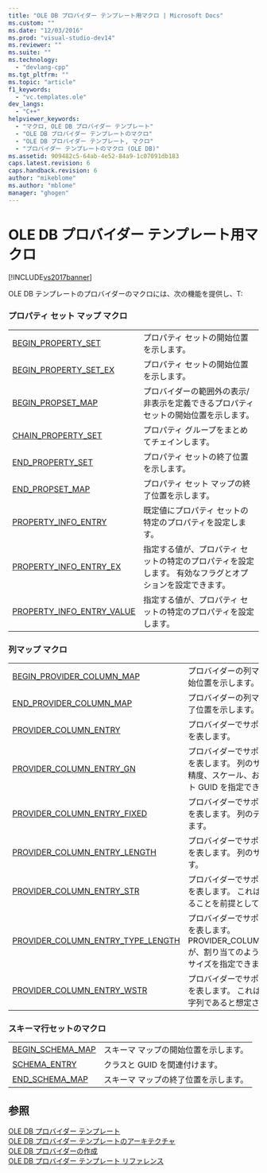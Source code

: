 ```yaml
---
title: "OLE DB プロバイダー テンプレート用マクロ | Microsoft Docs"
ms.custom: ""
ms.date: "12/03/2016"
ms.prod: "visual-studio-dev14"
ms.reviewer: ""
ms.suite: ""
ms.technology: 
  - "devlang-cpp"
ms.tgt_pltfrm: ""
ms.topic: "article"
f1_keywords: 
  - "vc.templates.ole"
dev_langs: 
  - "C++"
helpviewer_keywords: 
  - "マクロ, OLE DB プロバイダー テンプレート"
  - "OLE DB プロバイダー テンプレートのマクロ"
  - "OLE DB プロバイダー テンプレート, マクロ"
  - "プロバイダー テンプレートのマクロ (OLE DB)"
ms.assetid: 909482c5-64ab-4e52-84a9-1c07091db183
caps.latest.revision: 6
caps.handback.revision: 6
author: "mikeblome"
ms.author: "mblome"
manager: "ghogen"
---
```

# OLE DB プロバイダー テンプレート用マクロ
[!INCLUDE[vs2017banner](../../assembler/inline/includes/vs2017banner.md)]

OLE DB テンプレートのプロバイダーのマクロには、次の機能を提供し、T:  
  
### プロパティ セット マップ マクロ  
  
|||  
|-|-|  
|[BEGIN\_PROPERTY\_SET](../../data/oledb/begin-property-set.md)|プロパティ セットの開始位置を示します。|  
|[BEGIN\_PROPERTY\_SET\_EX](../../data/oledb/begin-property-set-ex.md)|プロパティ セットの開始位置を示します。|  
|[BEGIN\_PROPSET\_MAP](../Topic/BEGIN_PROPSET_MAP.md)|プロバイダーの範囲外の表示\/非表示を定義できるプロパティ セットの開始位置を示します。|  
|[CHAIN\_PROPERTY\_SET](../Topic/CHAIN_PROPERTY_SET.md)|プロパティ グループをまとめてチェインします。|  
|[END\_PROPERTY\_SET](../../data/oledb/end-property-set.md)|プロパティ セットの終了位置を示します。|  
|[END\_PROPSET\_MAP](../../data/oledb/end-propset-map.md)|プロパティ セット マップの終了位置を示します。|  
|[PROPERTY\_INFO\_ENTRY](../../data/oledb/property-info-entry.md)|既定値にプロパティ セットの特定のプロパティを設定します。|  
|[PROPERTY\_INFO\_ENTRY\_EX](../../data/oledb/property-info-entry-ex.md)|指定する値が、プロパティ セットの特定のプロパティを設定します。  有効なフラグとオプションを設定できます。|  
|[PROPERTY\_INFO\_ENTRY\_VALUE](../../data/oledb/property-info-entry-value.md)|指定する値が、プロパティ セットの特定のプロパティを設定します。|  
  
### 列マップ マクロ  
  
|||  
|-|-|  
|[BEGIN\_PROVIDER\_COLUMN\_MAP](../../data/oledb/begin-provider-column-map.md)|プロバイダーの列マップ エントリの開始位置を示します。|  
|[END\_PROVIDER\_COLUMN\_MAP](../../data/oledb/end-provider-column-map.md)|プロバイダーの列マップ エントリの終了位置を示します。|  
|[PROVIDER\_COLUMN\_ENTRY](../../data/oledb/provider-column-entry.md)|プロバイダーでサポートされる特定の列を表します。|  
|[PROVIDER\_COLUMN\_ENTRY\_GN](../../data/oledb/provider-column-entry-gn.md)|プロバイダーでサポートされる特定の列を表します。  列のサイズ、データ型、精度、スケール、およびスキーマ行セット GUID を指定できます。|  
|[PROVIDER\_COLUMN\_ENTRY\_FIXED](../Topic/PROVIDER_COLUMN_ENTRY_FIXED.md)|プロバイダーでサポートされる特定の列を表します。  列のデータ型を指定できます。|  
|[PROVIDER\_COLUMN\_ENTRY\_LENGTH](../../data/oledb/provider-column-entry-length.md)|プロバイダーでサポートされる特定の列を表します。  列のサイズを指定できます。|  
|[PROVIDER\_COLUMN\_ENTRY\_STR](../../data/oledb/provider-column-entry-str.md)|プロバイダーでサポートされる特定の列を表します。  これは列型が文字列であることを前提としています。|  
|[PROVIDER\_COLUMN\_ENTRY\_TYPE\_LENGTH](../../data/oledb/provider-column-entry-type-length.md)|プロバイダーでサポートされる特定の列を表します。  PROVIDER\_COLUMN\_ENTRY\_LENGTH が、割り当てのように、列のデータ型やサイズを指定できます。|  
|[PROVIDER\_COLUMN\_ENTRY\_WSTR](../../data/oledb/provider-column-entry-wstr.md)|プロバイダーでサポートされる特定の列を表します。  これは列型が Unicode 文字列であると想定されます。|  
  
### スキーマ行セットのマクロ  
  
|||  
|-|-|  
|[BEGIN\_SCHEMA\_MAP](../../data/oledb/begin-schema-map.md)|スキーマ マップの開始位置を示します。|  
|[SCHEMA\_ENTRY](../../data/oledb/schema-entry.md)|クラスと GUID を関連付けます。|  
|[END\_SCHEMA\_MAP](../../data/oledb/end-schema-map.md)|スキーマ マップの終了位置を示します。|  
  
## 参照  
 [OLE DB プロバイダー テンプレート](../../data/oledb/ole-db-provider-templates-cpp.md)   
 [OLE DB プロバイダー テンプレートのアーキテクチャ](../../data/oledb/ole-db-provider-template-architecture.md)   
 [OLE DB プロバイダーの作成](../../data/oledb/creating-an-ole-db-provider.md)   
 [OLE DB プロバイダー テンプレート リファレンス](../../data/oledb/ole-db-provider-templates-reference.md)